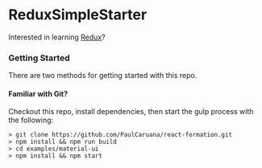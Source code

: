 # ReduxSimpleStarter

Interested in learning [Redux](https://www.udemy.com/react-redux/)?

### Getting Started

There are two methods for getting started with this repo.

#### Familiar with Git?
Checkout this repo, install dependencies, then start the gulp process with the following:

```
> git clone https://github.com/PaulCaruana/react-formation.git
> npm install && npm run build
> cd examples/material-ui
> npm install && npm start
```

